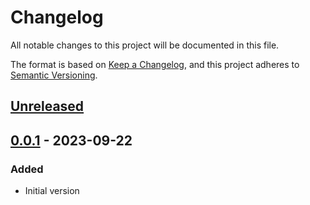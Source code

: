 # Changelog

All notable changes to this project will be documented in this file.

The format is based on [Keep a Changelog](https://keepachangelog.com/en/1.0.0/), and
this project adheres to [Semantic Versioning](https://semver.org/spec/v2.0.0.html).

## [Unreleased]

## [0.0.1] - 2023-09-22

### Added

- Initial version

[unreleased]: https://github.com/BobDotCom/py-opredflag/compare/v0.0.1...HEAD
[0.0.1]: https://github.com/BobDotCom/py-opredlag/releases/tag/v0.0.1
